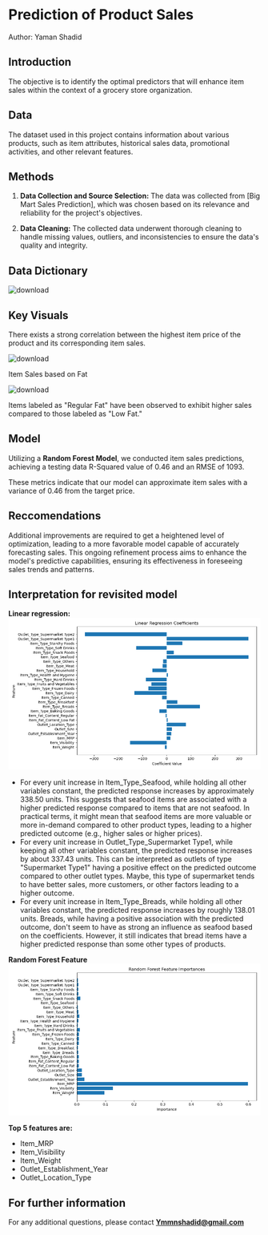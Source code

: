 # Prediction of Product Sales

Author:
Yaman Shadid

## Introduction

The objective is to identify the optimal predictors that will enhance item sales within the context of a grocery store organization.

## Data

The dataset used in this project contains information about various products, such as item attributes, historical sales data, promotional activities, and other relevant features.

## Methods

1. **Data Collection and Source Selection:** The data was collected from [Big Mart Sales Prediction], which was chosen based on its relevance and reliability for the project's objectives.

2. **Data Cleaning:** The collected data underwent thorough cleaning to handle missing values, outliers, and inconsistencies to ensure the data's quality and integrity.

## Data Dictionary

![download](https://github.com/Yaman-Shadid/Prediction-of-Product-Sales/assets/116229037/3c0ffbb0-2ab4-41f6-933e-8a3fb3c82e53)


## Key Visuals

There exists a strong correlation between the highest item price of the product and its corresponding item sales.

![download](https://github.com/Yaman-Shadid/Prediction-of-Product-Sales/assets/116229037/a7d524b7-89cf-4d25-817f-98fa0631eba9)

Item Sales based on Fat

![download](https://github.com/Yaman-Shadid/Prediction-of-Product-Sales/assets/116229037/5b1cb354-5886-4ebd-8d9b-b31ebff009b0)

Items labeled as "Regular Fat" have been observed to exhibit higher sales compared to those labeled as "Low Fat."

## Model



Utilizing a **Random Forest Model**, we conducted item sales predictions, achieving a testing data R-Squared value of 0.46 and an RMSE of 1093.

These metrics indicate that our model can approximate item sales with a variance of 0.46 from the target price.

## Reccomendations

Additional improvements are required to get a heightened level of optimization, leading to a more favorable model capable of accurately forecasting sales. This ongoing refinement process aims to enhance the model's predictive capabilities, ensuring its effectiveness in foreseeing sales trends and patterns.

## Interpretation for revisited model

**Linear regression:**
![Linear Regression Coefficients](lr_coefficients.png)
- For every unit increase in Item_Type_Seafood, while holding all other variables constant, the predicted response increases by approximately 338.50 units. This suggests that seafood items are associated with a higher predicted response compared to items that are not seafood. In practical terms, it might mean that seafood items are more valuable or more in-demand compared to other product types, leading to a higher predicted outcome (e.g., higher sales or higher prices).
- For every unit increase in Outlet_Type_Supermarket Type1, while keeping all other variables constant, the predicted response increases by about 337.43 units. This can be interpreted as outlets of type "Supermarket Type1" having a positive effect on the predicted outcome compared to other outlet types. Maybe, this type of supermarket tends to have better sales, more customers, or other factors leading to a higher outcome.
- For every unit increase in Item_Type_Breads, while holding all other variables constant, the predicted response increases by roughly 138.01 units. Breads, while having a positive association with the predicted outcome, don't seem to have as strong an influence as seafood based on the coefficients. However, it still indicates that bread items have a higher predicted response than some other types of products.


**Random Forest Feature**
![Random Forest Feature Importances](rf_importances.png)

**Top 5 features are:**
- Item_MRP
- Item_Visibility
- Item_Weight
- Outlet_Establishment_Year
- Outlet_Location_Type


## For further information
For any additional questions, please contact **Ymmnshadid@gmail.com**
